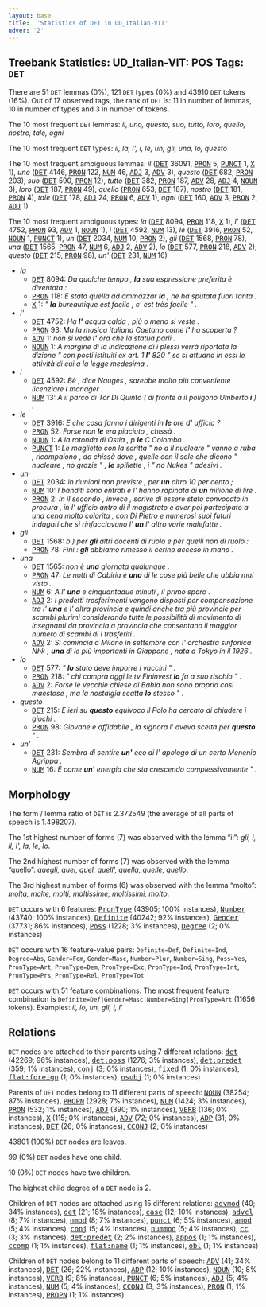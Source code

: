 ```yaml
---
layout: base
title:  'Statistics of DET in UD_Italian-VIT'
udver: '2'
---
```


## Treebank Statistics: UD_Italian-VIT: POS Tags: `DET`

There are 51 `DET` lemmas (0%), 121 `DET` types (0%) and 43910 `DET` tokens (16%).
Out of 17 observed tags, the rank of `DET` is: 11 in number of lemmas, 10 in number of types and 3 in number of tokens.

The 10 most frequent `DET` lemmas: <em>il, uno, questo, suo, tutto, loro, quello, nostro, tale, ogni</em>

The 10 most frequent `DET` types:  <em>il, la, l', i, le, un, gli, una, lo, questo</em>

The 10 most frequent ambiguous lemmas: <em>il</em> (<tt><a href="it_vit-pos-DET.html">DET</a></tt> 36091, <tt><a href="it_vit-pos-PRON.html">PRON</a></tt> 5, <tt><a href="it_vit-pos-PUNCT.html">PUNCT</a></tt> 1, <tt><a href="it_vit-pos-X.html">X</a></tt> 1), <em>uno</em> (<tt><a href="it_vit-pos-DET.html">DET</a></tt> 4146, <tt><a href="it_vit-pos-PRON.html">PRON</a></tt> 122, <tt><a href="it_vit-pos-NUM.html">NUM</a></tt> 46, <tt><a href="it_vit-pos-ADJ.html">ADJ</a></tt> 3, <tt><a href="it_vit-pos-ADV.html">ADV</a></tt> 3), <em>questo</em> (<tt><a href="it_vit-pos-DET.html">DET</a></tt> 682, <tt><a href="it_vit-pos-PRON.html">PRON</a></tt> 203), <em>suo</em> (<tt><a href="it_vit-pos-DET.html">DET</a></tt> 590, <tt><a href="it_vit-pos-PRON.html">PRON</a></tt> 12), <em>tutto</em> (<tt><a href="it_vit-pos-DET.html">DET</a></tt> 382, <tt><a href="it_vit-pos-PRON.html">PRON</a></tt> 187, <tt><a href="it_vit-pos-ADV.html">ADV</a></tt> 28, <tt><a href="it_vit-pos-ADJ.html">ADJ</a></tt> 4, <tt><a href="it_vit-pos-NOUN.html">NOUN</a></tt> 3), <em>loro</em> (<tt><a href="it_vit-pos-DET.html">DET</a></tt> 187, <tt><a href="it_vit-pos-PRON.html">PRON</a></tt> 49), <em>quello</em> (<tt><a href="it_vit-pos-PRON.html">PRON</a></tt> 653, <tt><a href="it_vit-pos-DET.html">DET</a></tt> 187), <em>nostro</em> (<tt><a href="it_vit-pos-DET.html">DET</a></tt> 181, <tt><a href="it_vit-pos-PRON.html">PRON</a></tt> 4), <em>tale</em> (<tt><a href="it_vit-pos-DET.html">DET</a></tt> 178, <tt><a href="it_vit-pos-ADJ.html">ADJ</a></tt> 24, <tt><a href="it_vit-pos-PRON.html">PRON</a></tt> 6, <tt><a href="it_vit-pos-ADV.html">ADV</a></tt> 1), <em>ogni</em> (<tt><a href="it_vit-pos-DET.html">DET</a></tt> 160, <tt><a href="it_vit-pos-ADV.html">ADV</a></tt> 3, <tt><a href="it_vit-pos-PRON.html">PRON</a></tt> 2, <tt><a href="it_vit-pos-ADJ.html">ADJ</a></tt> 1)

The 10 most frequent ambiguous types:  <em>la</em> (<tt><a href="it_vit-pos-DET.html">DET</a></tt> 8094, <tt><a href="it_vit-pos-PRON.html">PRON</a></tt> 118, <tt><a href="it_vit-pos-X.html">X</a></tt> 1), <em>l'</em> (<tt><a href="it_vit-pos-DET.html">DET</a></tt> 4752, <tt><a href="it_vit-pos-PRON.html">PRON</a></tt> 93, <tt><a href="it_vit-pos-ADV.html">ADV</a></tt> 1, <tt><a href="it_vit-pos-NOUN.html">NOUN</a></tt> 1), <em>i</em> (<tt><a href="it_vit-pos-DET.html">DET</a></tt> 4592, <tt><a href="it_vit-pos-NUM.html">NUM</a></tt> 13), <em>le</em> (<tt><a href="it_vit-pos-DET.html">DET</a></tt> 3916, <tt><a href="it_vit-pos-PRON.html">PRON</a></tt> 52, <tt><a href="it_vit-pos-NOUN.html">NOUN</a></tt> 1, <tt><a href="it_vit-pos-PUNCT.html">PUNCT</a></tt> 1), <em>un</em> (<tt><a href="it_vit-pos-DET.html">DET</a></tt> 2034, <tt><a href="it_vit-pos-NUM.html">NUM</a></tt> 10, <tt><a href="it_vit-pos-PRON.html">PRON</a></tt> 2), <em>gli</em> (<tt><a href="it_vit-pos-DET.html">DET</a></tt> 1568, <tt><a href="it_vit-pos-PRON.html">PRON</a></tt> 78), <em>una</em> (<tt><a href="it_vit-pos-DET.html">DET</a></tt> 1565, <tt><a href="it_vit-pos-PRON.html">PRON</a></tt> 47, <tt><a href="it_vit-pos-NUM.html">NUM</a></tt> 6, <tt><a href="it_vit-pos-ADJ.html">ADJ</a></tt> 2, <tt><a href="it_vit-pos-ADV.html">ADV</a></tt> 2), <em>lo</em> (<tt><a href="it_vit-pos-DET.html">DET</a></tt> 577, <tt><a href="it_vit-pos-PRON.html">PRON</a></tt> 218, <tt><a href="it_vit-pos-ADV.html">ADV</a></tt> 2), <em>questo</em> (<tt><a href="it_vit-pos-DET.html">DET</a></tt> 215, <tt><a href="it_vit-pos-PRON.html">PRON</a></tt> 98), <em>un'</em> (<tt><a href="it_vit-pos-DET.html">DET</a></tt> 231, <tt><a href="it_vit-pos-NUM.html">NUM</a></tt> 16)


* <em>la</em>
  * <tt><a href="it_vit-pos-DET.html">DET</a></tt> 8094: <em>Da qualche tempo , <b>la</b> sua espressione preferita è diventata :</em>
  * <tt><a href="it_vit-pos-PRON.html">PRON</a></tt> 118: <em>È stata quella ad ammazzar <b>la</b> , ne ha sputata fuori tanta .</em>
  * <tt><a href="it_vit-pos-X.html">X</a></tt> 1: <em>" <b>la</b> bureautique est facile , c' est très facile " .</em>
* <em>l'</em>
  * <tt><a href="it_vit-pos-DET.html">DET</a></tt> 4752: <em>Ha <b>l'</b> acqua calda , più o meno si veste .</em>
  * <tt><a href="it_vit-pos-PRON.html">PRON</a></tt> 93: <em>Ma la musica italiana Caetano come <b>l'</b> ha scoperta ?</em>
  * <tt><a href="it_vit-pos-ADV.html">ADV</a></tt> 1: <em>non si vede <b>l'</b> ora che la statua parli .</em>
  * <tt><a href="it_vit-pos-NOUN.html">NOUN</a></tt> 1: <em>A margine di la indicazione di i plessi verrà riportata la dizione " con posti istituiti ex art. 1 <b>l'</b> 820 " se si attuano in essi le attività di cui a la legge medesima .</em>
* <em>i</em>
  * <tt><a href="it_vit-pos-DET.html">DET</a></tt> 4592: <em>Bè , dice Nauges , sarebbe molto più conveniente licenziare <b>i</b> manager .</em>
  * <tt><a href="it_vit-pos-NUM.html">NUM</a></tt> 13: <em>A il parco di Tor Di Quinto ( di fronte a il poligono Umberto <b>i</b> ) .</em>
* <em>le</em>
  * <tt><a href="it_vit-pos-DET.html">DET</a></tt> 3916: <em>E che cosa fanno i dirigenti in <b>le</b> ore d' ufficio ?</em>
  * <tt><a href="it_vit-pos-PRON.html">PRON</a></tt> 52: <em>Forse non <b>le</b> era piaciuto , chissà .</em>
  * <tt><a href="it_vit-pos-NOUN.html">NOUN</a></tt> 1: <em>A la rotonda di Ostia , p <b>le</b> C Colombo .</em>
  * <tt><a href="it_vit-pos-PUNCT.html">PUNCT</a></tt> 1: <em>Le magliette con la scritta " no a il nucleare " vanno a ruba , ricompaiono , da chissà dove , quelle con il sole che dicono " nucleare , no grazie " , <b>le</b> spillette , i " no Nukes " adesivi .</em>
* <em>un</em>
  * <tt><a href="it_vit-pos-DET.html">DET</a></tt> 2034: <em>in riunioni non previste , per <b>un</b> altro 10 per cento ;</em>
  * <tt><a href="it_vit-pos-NUM.html">NUM</a></tt> 10: <em>I banditi sono entrati e l' hanno rapinata di <b>un</b> milione di lire .</em>
  * <tt><a href="it_vit-pos-PRON.html">PRON</a></tt> 2: <em>In il secondo , invece , scrive di essere stato convocato in procura , in l' ufficio antro di il magistrato e aver poi partecipato a una cena molto colorita , con Di Pietro e numerosi suoi futuri indagati che si rinfacciavano l' <b>un</b> l' altro varie malefatte .</em>
* <em>gli</em>
  * <tt><a href="it_vit-pos-DET.html">DET</a></tt> 1568: <em>b ) per <b>gli</b> altri docenti di ruolo e per quelli non di ruolo :</em>
  * <tt><a href="it_vit-pos-PRON.html">PRON</a></tt> 78: <em>Fini : <b>gli</b> abbiamo rimesso il cerino acceso in mano .</em>
* <em>una</em>
  * <tt><a href="it_vit-pos-DET.html">DET</a></tt> 1565: <em>non è <b>una</b> giornata qualunque .</em>
  * <tt><a href="it_vit-pos-PRON.html">PRON</a></tt> 47: <em>Le notti di Cabiria è <b>una</b> di le cose più belle che abbia mai visto .</em>
  * <tt><a href="it_vit-pos-NUM.html">NUM</a></tt> 6: <em>A l' <b>una</b> e cinquantadue minuti , il primo sparo .</em>
  * <tt><a href="it_vit-pos-ADJ.html">ADJ</a></tt> 2: <em>I predetti trasferimenti vengono disposti per compensazione tra l' <b>una</b> e l' altra provincia e quindi anche tra più provincie per scambi plurimi considerando tutte le possibilità di movimento di insegnanti da provincia a provincia che consentano il maggior numero di scambi di i trasferiti .</em>
  * <tt><a href="it_vit-pos-ADV.html">ADV</a></tt> 2: <em>Si comincia a Milano in settembre con l' orchestra sinfonica Nhk , <b>una</b> di le più importanti in Giappone , nata a Tokyo in il 1926 .</em>
* <em>lo</em>
  * <tt><a href="it_vit-pos-DET.html">DET</a></tt> 577: <em>" <b>lo</b> stato deve imporre i vaccini " .</em>
  * <tt><a href="it_vit-pos-PRON.html">PRON</a></tt> 218: <em>" chi compra oggi le tv Fininvest <b>lo</b> fa a suo rischio " .</em>
  * <tt><a href="it_vit-pos-ADV.html">ADV</a></tt> 2: <em>Forse le vecchie chiese di Bahia non sono proprio così maestose , ma la nostalgia scatta <b>lo</b> stesso " .</em>
* <em>questo</em>
  * <tt><a href="it_vit-pos-DET.html">DET</a></tt> 215: <em>E ieri su <b>questo</b> equivoco il Polo ha cercato di chiudere i giochi .</em>
  * <tt><a href="it_vit-pos-PRON.html">PRON</a></tt> 98: <em>Giovane e affidabile , la signora l' aveva scelta per <b>questo</b> " .</em>
* <em>un'</em>
  * <tt><a href="it_vit-pos-DET.html">DET</a></tt> 231: <em>Sembra di sentire <b>un'</b> eco di l' apologo di un certo Menenio Agrippa .</em>
  * <tt><a href="it_vit-pos-NUM.html">NUM</a></tt> 16: <em>È come <b>un'</b> energia che sta crescendo complessivamente " .</em>

## Morphology

The form / lemma ratio of `DET` is 2.372549 (the average of all parts of speech is 1.498207).

The 1st highest number of forms (7) was observed with the lemma “il”: <em>gli, i, il, l', la, le, lo</em>.

The 2nd highest number of forms (7) was observed with the lemma “quello”: <em>quegli, quei, quel, quell', quella, quelle, quello</em>.

The 3rd highest number of forms (6) was observed with the lemma “molto”: <em>molta, molte, molti, moltissime, moltissimi, molto</em>.

`DET` occurs with 6 features: <tt><a href="it_vit-feat-PronType.html">PronType</a></tt> (43905; 100% instances), <tt><a href="it_vit-feat-Number.html">Number</a></tt> (43740; 100% instances), <tt><a href="it_vit-feat-Definite.html">Definite</a></tt> (40242; 92% instances), <tt><a href="it_vit-feat-Gender.html">Gender</a></tt> (37731; 86% instances), <tt><a href="it_vit-feat-Poss.html">Poss</a></tt> (1228; 3% instances), <tt><a href="it_vit-feat-Degree.html">Degree</a></tt> (2; 0% instances)

`DET` occurs with 16 feature-value pairs: `Definite=Def`, `Definite=Ind`, `Degree=Abs`, `Gender=Fem`, `Gender=Masc`, `Number=Plur`, `Number=Sing`, `Poss=Yes`, `PronType=Art`, `PronType=Dem`, `PronType=Exc`, `PronType=Ind`, `PronType=Int`, `PronType=Prs`, `PronType=Rel`, `PronType=Tot`

`DET` occurs with 51 feature combinations.
The most frequent feature combination is `Definite=Def|Gender=Masc|Number=Sing|PronType=Art` (11656 tokens).
Examples: <em>il, lo, un, gli, i, l'</em>


## Relations

`DET` nodes are attached to their parents using 7 different relations: <tt><a href="it_vit-dep-det.html">det</a></tt> (42269; 96% instances), <tt><a href="it_vit-dep-det-poss.html">det:poss</a></tt> (1276; 3% instances), <tt><a href="it_vit-dep-det-predet.html">det:predet</a></tt> (359; 1% instances), <tt><a href="it_vit-dep-conj.html">conj</a></tt> (3; 0% instances), <tt><a href="it_vit-dep-fixed.html">fixed</a></tt> (1; 0% instances), <tt><a href="it_vit-dep-flat-foreign.html">flat:foreign</a></tt> (1; 0% instances), <tt><a href="it_vit-dep-nsubj.html">nsubj</a></tt> (1; 0% instances)

Parents of `DET` nodes belong to 11 different parts of speech: <tt><a href="it_vit-pos-NOUN.html">NOUN</a></tt> (38254; 87% instances), <tt><a href="it_vit-pos-PROPN.html">PROPN</a></tt> (2928; 7% instances), <tt><a href="it_vit-pos-NUM.html">NUM</a></tt> (1424; 3% instances), <tt><a href="it_vit-pos-PRON.html">PRON</a></tt> (532; 1% instances), <tt><a href="it_vit-pos-ADJ.html">ADJ</a></tt> (390; 1% instances), <tt><a href="it_vit-pos-VERB.html">VERB</a></tt> (136; 0% instances), <tt><a href="it_vit-pos-X.html">X</a></tt> (115; 0% instances), <tt><a href="it_vit-pos-ADV.html">ADV</a></tt> (72; 0% instances), <tt><a href="it_vit-pos-ADP.html">ADP</a></tt> (31; 0% instances), <tt><a href="it_vit-pos-DET.html">DET</a></tt> (26; 0% instances), <tt><a href="it_vit-pos-CCONJ.html">CCONJ</a></tt> (2; 0% instances)

43801 (100%) `DET` nodes are leaves.

99 (0%) `DET` nodes have one child.

10 (0%) `DET` nodes have two children.

The highest child degree of a `DET` node is 2.

Children of `DET` nodes are attached using 15 different relations: <tt><a href="it_vit-dep-advmod.html">advmod</a></tt> (40; 34% instances), <tt><a href="it_vit-dep-det.html">det</a></tt> (21; 18% instances), <tt><a href="it_vit-dep-case.html">case</a></tt> (12; 10% instances), <tt><a href="it_vit-dep-advcl.html">advcl</a></tt> (8; 7% instances), <tt><a href="it_vit-dep-nmod.html">nmod</a></tt> (8; 7% instances), <tt><a href="it_vit-dep-punct.html">punct</a></tt> (6; 5% instances), <tt><a href="it_vit-dep-amod.html">amod</a></tt> (5; 4% instances), <tt><a href="it_vit-dep-conj.html">conj</a></tt> (5; 4% instances), <tt><a href="it_vit-dep-nummod.html">nummod</a></tt> (5; 4% instances), <tt><a href="it_vit-dep-cc.html">cc</a></tt> (3; 3% instances), <tt><a href="it_vit-dep-det-predet.html">det:predet</a></tt> (2; 2% instances), <tt><a href="it_vit-dep-appos.html">appos</a></tt> (1; 1% instances), <tt><a href="it_vit-dep-ccomp.html">ccomp</a></tt> (1; 1% instances), <tt><a href="it_vit-dep-flat-name.html">flat:name</a></tt> (1; 1% instances), <tt><a href="it_vit-dep-obl.html">obl</a></tt> (1; 1% instances)

Children of `DET` nodes belong to 11 different parts of speech: <tt><a href="it_vit-pos-ADV.html">ADV</a></tt> (41; 34% instances), <tt><a href="it_vit-pos-DET.html">DET</a></tt> (26; 22% instances), <tt><a href="it_vit-pos-ADP.html">ADP</a></tt> (12; 10% instances), <tt><a href="it_vit-pos-NOUN.html">NOUN</a></tt> (10; 8% instances), <tt><a href="it_vit-pos-VERB.html">VERB</a></tt> (9; 8% instances), <tt><a href="it_vit-pos-PUNCT.html">PUNCT</a></tt> (6; 5% instances), <tt><a href="it_vit-pos-ADJ.html">ADJ</a></tt> (5; 4% instances), <tt><a href="it_vit-pos-NUM.html">NUM</a></tt> (5; 4% instances), <tt><a href="it_vit-pos-CCONJ.html">CCONJ</a></tt> (3; 3% instances), <tt><a href="it_vit-pos-PRON.html">PRON</a></tt> (1; 1% instances), <tt><a href="it_vit-pos-PROPN.html">PROPN</a></tt> (1; 1% instances)

